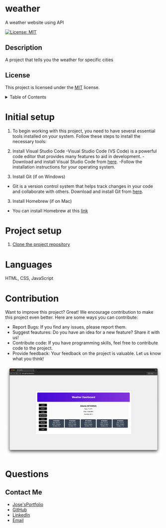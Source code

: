 # weather
A weather website using API

  [![License: MIT](https://img.shields.io/badge/License-MIT-blue.svg)](https://opensource.org/licenses/MIT)

   ## Description
  A project that tells you the weather for specific cities

  ## License
  This project is licensed under the [MIT](https://opensource.org/licenses/MIT) license.

<details>
<summary>Table of Contents</summary>

* [Initial Setup](#initial-setup)
* [Project Setup](#project-setup)
* [Languages](#languages)
* [Usage](#usage)
* [Contribution](#contribution)
* [Questions](#questions)

</details>

# Initial setup

1. To begin working with this project, you need to have several essential tools installed on your system. Follow these steps to install the necessary tools:

2. Install Visual Studio Code
-Visual Studio Code (VS Code) is a powerful code editor that provides many features to aid in development.
-Download and install Visual Studio Code from [here](https://code.visualstudio.com/Download).
-Follow the installation instructions for your operating system.

3. Install Git (if on Windows)
- Git is a version control system that helps track changes in your code and collaborate with others. Download and install Git from [here](https://git-scm.com/downloads).

3. Install Homebrew (if on Mac)
- You can install Homebrew at this [link](https://brew.sh/) 

# Project setup

1. [Clone the project repository](https://docs.github.com/en/repositories/creating-and-managing-repositories/cloning-a-repository)

# Languages
HTML, CSS, JavaScript

# Contribution
Want to improve this project? Great! We encourage contribution to make this project even better. Here are some ways you can contribute:
- Report Bugs: If you find any issues, please report them.
- Suggest feautures: Do you have an idea for a new feature? Share it with us!
- Contribute code: If you have programming skills, feel free to contribute code to the project.
- Provide feedback: Your feedback on the project is valuable. Let us know what you think!

![alt text](assets/weather.png)

# Questions
## Contact Me

- [Jose'sPortfolio](https://uwttn.github.io/portfolio/)
- [GitHub](https://github.com/uwttn)
- [LinkedIn](https://www.linkedin.com/in/uwttn)
- [Email](muchati@icloud.com)